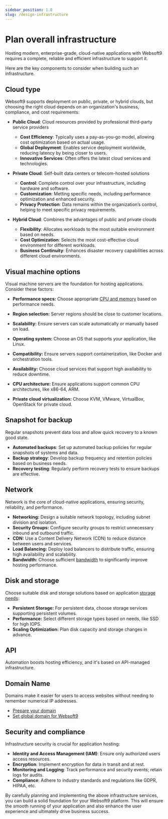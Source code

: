 ```yaml
---
sidebar_position: 1.0
slug: /design-infrastructure
---
```


# Plan overall infrastructure

Hosting modern, enterprise-grade, cloud-native applications with Websoft9 requires a complete, reliable and efficient infrastructure to support it.  

Here are the key components to consider when building such an infrastructure. 

## Cloud type

Websoft9 supports deployment on public, private, or hybrid clouds, but choosing the right cloud depends on an organization's business, compliance, and cost requirements:

- **Public Cloud**: Cloud resources provided by professional third-party service providers

  - **Cost Efficiency**: Typically uses a pay-as-you-go model, allowing cost optimization based on actual usage.
  - **Global Deployment**: Enables service deployment worldwide, reducing latency by being closer to users.
  - **Innovative Services**: Often offers the latest cloud services and technologies.

- **Private Cloud**: Self-built data centers or telecom-hosted solutions

  - **Control**: Complete control over your infrastructure, including hardware and software.
  - **Customization**: Metting specific needs, including performance optimization and enhanced security.
  - **Privacy Protection**: Data remains within the organization’s control, helping to meet specific privacy requirements.

- **Hybrid Cloud**: Combines the advantages of public and private clouds

  - **Flexibility**: Allocates workloads to the most suitable environment based on needs.
  - **Cost Optimization**: Selects the most cost-effective cloud environment for different workloads.
  - **Business Continuity**: Enhances disaster recovery capabilities across different cloud environments.

## Visual machine options

Visual machine servers are the foundation for hosting applications. Consider these factors: 

- **Performance specs:** Choose appropriate [CPU and memory](./install/requirements#server) based on performance needs.

- **Region selection:** Server regions should be close to customer locations.

- **Scalability:** Ensure servers can scale automatically or manually based on load.

- **Operating system:** Choose an OS that supports your application, like Linux.

- **Compatibility:** Ensure servers support containerization, like Docker and orchestration tools.

- **Availability:** Choose cloud services that support high availability to reduce downtime.

- **CPU architecture:** Ensure applications support common CPU architectures, like x86-64, ARM.

- **Private cloud virtualization:** Choose KVM, VMware, VirtualBox, OpenStack for private cloud.


## Snapshot for backup

Regular snapshots prevent data loss and allow quick recovery to a known good state.

- **Automated backups**: Set up automated backup policies for regular snapshots of systems and data.
- **Backup strategy**: Develop backup frequency and retention policies based on business needs.
- **Recovery testing**: Regularly perform recovery tests to ensure backups are effective.

## Network

Network is the core of cloud-native applications, ensuring security, reliability, and performance.

- **Networking:** Design a suitable network topology, including subnet division and isolation.
- **Security Groups:** Configure security groups to restrict unnecessary inbound and outbound traffic.
- **CDN:** Use a Content Delivery Network (CDN) to reduce distance between users and services.
- **Load Balancing:** Deploy load balancers to distribute traffic, ensuring high availability and scalability.
- **Bandwidth:** Choose sufficient [bandwidth](./brandwith-infra) to significantly improve hosting performance.

## Disk and storage

Choose suitable disk and storage solutions based on application [storage needs](./storage):

- **Persistent Storage:** For persistent data, choose storage services supporting persistent volumes.
- **Performance:** Select different storage types based on needs, like SSD for high IOPS.
- **Scaling Optimization:** Plan disk capacity and storage changes in advance.

## API

Automation boosts hosting efficiency, and it's based on API-managed infrastructure.

## Domain Name

Domains make it easier for users to access websites without needing to remember numerical IP addresses.

- [Prepare your domain](./domains)
- [Set global domain for Websoft9](./domain-set#wildcard)

## Security and compliance

Infrastructure security is crucial for application hosting:

- **Identity and Access Management (IAM)**: Ensure only authorized users access resources.
- **Encryption**: Implement encryption for data in transit and at rest.
- **Monitoring and Logging**: Track performance and security events; retain logs for audits.
- **Compliance**: Adhere to industry standards and regulations like GDPR, HIPAA, etc.

By carefully planning and implementing the above infrastructure services, you can build a solid foundation for your Websoft9 platform. This will ensure the smooth running of your application and also enhance the user experience and ultimately drive business success.  